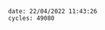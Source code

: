 

                date: 22/04/2022 11:43:26
                cycles: 49080

                         
